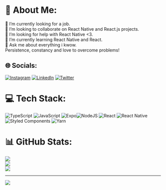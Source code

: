 # 💫 About Me:
🔭 I’m currently looking for a job.<br>👯 I’m looking to collaborate on React Native and React.js projects.<br>🤝 I’m looking for help with React Native <3.<br>🌱 I’m currently learning React Native and React.<br>💬 Ask me about everything  i kwow.<br>Persistence, constancy and love to overcome problems!

## 🌐 Socials:
[![Instagram](https://img.shields.io/badge/Instagram-%23E4405F.svg?logo=Instagram&logoColor=white)](https://instagram.com/alecastrovisk) [![LinkedIn](https://img.shields.io/badge/LinkedIn-%230077B5.svg?logo=linkedin&logoColor=white)](https://www.linkedin.com/in/alexandre-castro-7998a4158/) [![Twitter](https://img.shields.io/badge/Twitter-%231DA1F2.svg?logo=Twitter&logoColor=white)](https://twitter.com/Alecastrovisk) 

# 💻 Tech Stack:
![TypeScript](https://img.shields.io/badge/typescript-%23007ACC.svg?style=plastic&logo=typescript&logoColor=white) ![JavaScript](https://img.shields.io/badge/javascript-%23323330.svg?style=plastic&logo=javascript&logoColor=%23F7DF1E) ![Expo](https://img.shields.io/badge/expo-1C1E24?style=plastic&logo=expo&logoColor=#D04A37)![NodeJS](https://img.shields.io/badge/node.js-6DA55F?style=plastic&logo=node.js&logoColor=white) ![React](https://img.shields.io/badge/react-%2320232a.svg?style=plastic&logo=react&logoColor=%2361DAFB) ![React Native](https://img.shields.io/badge/react_native-%2320232a.svg?style=plastic&logo=react&logoColor=%2361DAFB) ![Styled Components](https://img.shields.io/badge/styled--components-DB7093?style=plastic&logo=styled-components&logoColor=white) ![Yarn](https://img.shields.io/badge/yarn-%232C8EBB.svg?style=plastic&logo=yarn&logoColor=white)
# 📊 GitHub Stats:
![](https://github-readme-stats.vercel.app/api?username=alecastrovisk&theme=midnight-purple&hide_border=false&include_all_commits=true&count_private=true)<br/>
![](https://github-readme-streak-stats.herokuapp.com/?user=alecastrovisk&theme=midnight-purple&hide_border=false)<br/>
![](https://github-readme-stats.vercel.app/api/top-langs/?username=alecastrovisk&theme=midnight-purple&hide_border=false&include_all_commits=true&count_private=true&layout=compact)

---
[![](https://visitcount.itsvg.in/api?id=alecastrovisk&icon=0&color=4)](https://visitcount.itsvg.in)
